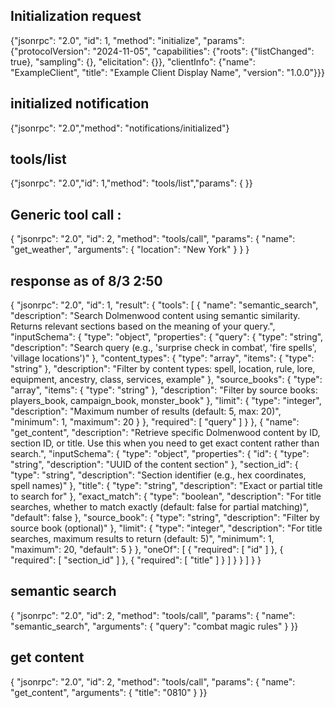 ## Initialization request
{"jsonrpc": "2.0", "id": 1, "method": "initialize", "params": {"protocolVersion": "2024-11-05", "capabilities": {"roots": {"listChanged": true}, "sampling": {}, "elicitation": {}}, "clientInfo": {"name": "ExampleClient", "title": "Example Client Display Name", "version": "1.0.0"}}}
## initialized notification
{"jsonrpc": "2.0","method": "notifications/initialized"}

## tools/list
{"jsonrpc": "2.0","id": 1,"method": "tools/list","params": { }}

## Generic tool call : 

{
  "jsonrpc": "2.0",
  "id": 2,
  "method": "tools/call",
  "params": {
    "name": "get_weather",
    "arguments": {
      "location": "New York"
    }
  }
}


## response as of 8/3 2:50 

{
  "jsonrpc": "2.0",
  "id": 1,
  "result": {
    "tools": [
      {
        "name": "semantic_search",
        "description": "Search Dolmenwood content using semantic similarity. Returns relevant sections based on the meaning of your query.",
        "inputSchema": {
          "type": "object",
          "properties": {
            "query": {
              "type": "string",
              "description": "Search query (e.g., 'surprise check in combat', 'fire spells', 'village locations')"
            },
            "content_types": {
              "type": "array",
              "items": {
                "type": "string"
              },
              "description": "Filter by content types: spell, location, rule, lore, equipment, ancestry, class, services, example"
            },
            "source_books": {
              "type": "array",
              "items": {
                "type": "string"
              },
              "description": "Filter by source books: players_book, campaign_book, monster_book"
            },
            "limit": {
              "type": "integer",
              "description": "Maximum number of results (default: 5, max: 20)",
              "minimum": 1,
              "maximum": 20
            }
          },
          "required": [
            "query"
          ]
        }
      },
      {
        "name": "get_content",
        "description": "Retrieve specific Dolmenwood content by ID, section ID, or title. Use this when you need to get exact content rather than search.",
        "inputSchema": {
          "type": "object",
          "properties": {
            "id": {
              "type": "string",
              "description": "UUID of the content section"
            },
            "section_id": {
              "type": "string",
              "description": "Section identifier (e.g., hex coordinates, spell names)"
            },
            "title": {
              "type": "string",
              "description": "Exact or partial title to search for"
            },
            "exact_match": {
              "type": "boolean",
              "description": "For title searches, whether to match exactly (default: false for partial matching)",
              "default": false
            },
            "source_book": {
              "type": "string",
              "description": "Filter by source book (optional)"
            },
            "limit": {
              "type": "integer",
              "description": "For title searches, maximum results to return (default: 5)",
              "minimum": 1,
              "maximum": 20,
              "default": 5
            }
          },
          "oneOf": [
            {
              "required": [
                "id"
              ]
            },
            {
              "required": [
                "section_id"
              ]
            },
            {
              "required": [
                "title"
              ]
            }
          ]
        }
      }
    ]
  }
}



## semantic search
{  "jsonrpc": "2.0",  "id": 2,  "method": "tools/call",  "params": {    "name": "semantic_search",    "arguments": {      "query": "combat magic rules"    }  }}

## get content
{  "jsonrpc": "2.0",  "id": 2,  "method": "tools/call",  "params": {    "name": "get_content",    "arguments": {      "title": "0810"    }  }}